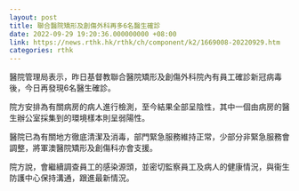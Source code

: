 ```yaml
---
layout: post
title: 聯合醫院矯形及創傷外科再多6名醫生確診
date: 2022-09-29 19:20:36.000000000 +08:00
link: https://news.rthk.hk/rthk/ch/component/k2/1669008-20220929.htm
categories: rthk
---
```


醫院管理局表示，昨日基督教聯合醫院矯形及創傷外科院內有員工確診新冠病毒後，今日再發現6名醫生確診。

院方安排為有關病房的病人進行檢測，至今結果全部呈陰性，其中一個由病房的醫生辦公室採集到的環境樣本則呈弱陽性。

醫院已為有關地方徹底清潔及消毒，部門緊急服務維持正常，少部分非緊急服務會調整，將軍澳醫院矯形及創傷科亦會支援。

院方說，會繼續調查員工的感染源頭，並密切監察員工及病人的健康情況，與衞生防護中心保持溝通，跟進最新情況。

